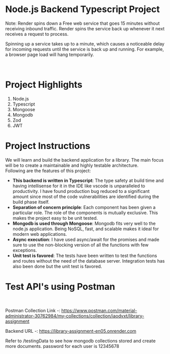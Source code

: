 # Node.js Backend Typescript Project


Note: Render spins down a Free web service that goes 15 minutes without receiving inbound traffic. Render spins the service back up whenever it next receives a request to process.

Spinning up a service takes up to a minute, which causes a noticeable delay for incoming requests until the service is back up and running. For example, a browser page load will hang temporarily.

<br>

# Project Highlights 
1. Node.js
3. Typescript
4. Mongoose
5. Mongodb
6. Zod
7. JWT


# Project Instructions
We will learn and build the backend application for a library. The main focus will be to create a maintainable and highly testable architecture.
<br>
Following are the features of this project:
* **This backend is written in Typescript**: The type safety at build time and having intellisense for it in the IDE like vscode is unparalleled to productivity. I have found production bug reduced to a significant amount since most of the code vulnerabilities are identified during the build phase itself.
* **Separation of concern principle**: Each component has been given a particular role. The role of the components is mutually exclusive. This makes the project easy to be unit tested.
* **Mongodb is used through Mongoose**: Mongodb fits very well to the node.js application. Being NoSQL, fast, and scalable makes it ideal for modern web applications.
* **Async execution**: I have used async/await for the promises and made sure to use the non-blocking version of all the functions with few exceptions.
* **Unit test is favored**: The tests have been written to test the functions and routes without the need of the database server. Integration tests has also been done but the unit test is favored.

# Test API's using Postman
<br>

Postman Collection Link -: https://www.postman.com/material-administrator-30762984/my-collections/collection/iaodvxt/library-assignment

Backend URL -: https://library-assignment-en05.onrender.com

Refer to /testingData to see how mongodb collections stored and create more documents.
password for each user is 12345678



     
 
